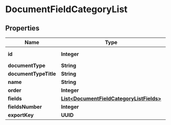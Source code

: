 

# DocumentFieldCategoryList


## Properties

Name | Type | Description | Notes
------------ | ------------- | ------------- | -------------
**id** | **Integer** |  |  [optional] [readonly]
**documentType** | **String** |  |  [optional]
**documentTypeTitle** | **String** |  | 
**name** | **String** |  | 
**order** | **Integer** |  |  [optional]
**fields** | [**List&lt;DocumentFieldCategoryListFields&gt;**](DocumentFieldCategoryListFields.md) |  | 
**fieldsNumber** | **Integer** |  | 
**exportKey** | **UUID** |  |  [optional]



